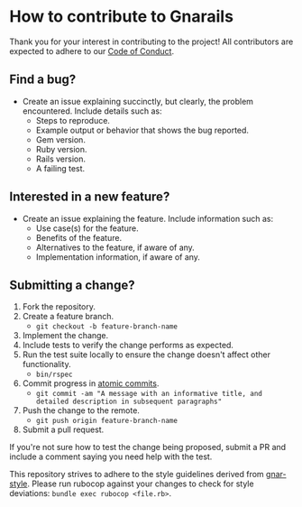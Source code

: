 # How to contribute to Gnarails

Thank you for your interest in contributing to the project! All contributors
are expected to adhere to our [Code of Conduct](CODE_OF_CONDUCT.md).

## Find a bug?

* Create an issue explaining succinctly, but clearly, the problem encountered.
  Include details such as:
  * Steps to reproduce.
  * Example output or behavior that shows the bug reported.
  * Gem version.
  * Ruby version.
  * Rails version.
  * A failing test.

## Interested in a new feature?

* Create an issue explaining the feature. Include information such as:
  * Use case(s) for the feature.
  * Benefits of the feature.
  * Alternatives to the feature, if aware of any.
  * Implementation information, if aware of any.

## Submitting a change?

1. Fork the repository.
2. Create a feature branch.
   * `git checkout -b feature-branch-name`
3. Implement the change.
4. Include tests to verify the change performs as expected.
5. Run the test suite locally to ensure the change doesn't affect other
   functionality.
   * `bin/rspec`
6. Commit progress in [atomic commits](https://en.wikipedia.org/wiki/Atomic_commit).
   * `git commit -am "A message with an informative title, and detailed description
in subsequent paragraphs"`
7. Push the change to the remote.
   * `git push origin feature-branch-name`
8. Submit a pull request.

If you're not sure how to test the change being proposed, submit a PR and
include a comment saying you need help with the test.

This repository strives to adhere to the style guidelines derived from
[gnar-style](https://github.com/TheGnarCo/gnar-style). Please run rubocop
against your changes to check for style deviations: `bundle exec rubocop
<file.rb>`.
